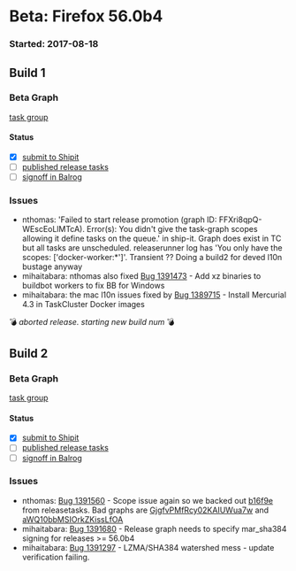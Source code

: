 # Beta: Firefox 56.0b4

### Started: 2017-08-18

## Build 1

### Beta Graph
[task group](https://tools.taskcluster.net/push-inspector/#/FFXri8qpQ-WEscEoLlMTcA)


#### Status
- [x] [submit to Shipit](https://wiki.mozilla.org/Release:Release_Automation_on_Mercurial:Starting_a_Release#Submit_to_Ship_It)
- [ ] [published release tasks](../how-tos/relpro.md#4-publish-release)
- [ ] [signoff in Balrog](../how-tos/relpro.md#3-signoffs)

### Issues
- nthomas: 'Failed to start release promotion (graph ID: FFXri8qpQ-WEscEoLlMTcA). Error(s): You didn\'t give the task-graph scopes allowing it define tasks on the queue.' in ship-it. Graph does exist in TC but all tasks are unscheduled. releaserunner log has 'You only have the scopes: ['docker-worker:*']'. Transient ?? Doing a build2 for deved l10n bustage anyway
- mihaitabara: nthomas also fixed [Bug 1391473](https://bugzil.la/1391473) - Add xz binaries to buildbot workers  to fix BB for Windows
- mihaitabara: the mac l10n issues fixed by [Bug 1389715](https://bugzil.la/1389715) - Install Mercurial 4.3 in TaskCluster Docker images

:bomb: _aborted release. starting new build num_ :bomb:

## Build 2

### Beta Graph
[task group](https://tools.taskcluster.net/push-inspector/#/dHzoExaZT1Gn8rymeKti7Q)


#### Status
- [x] [submit to Shipit](https://wiki.mozilla.org/Release:Release_Automation_on_Mercurial:Starting_a_Release#Submit_to_Ship_It)
- [ ] [published release tasks](../how-tos/relpro.md#4-publish-release)
- [ ] [signoff in Balrog](../how-tos/relpro.md#3-signoffs)

### Issues
- nthomas: [Bug 1391560](https://bugzil.la/1391560) - Scope issue again so we backed out [b16f9e](https://github.com/mozilla-releng/releasetasks/commit/b16f9e02da4d41657d05b061928bb12da0f8d28a) from releasetasks. Bad graphs are [GjgfvPMfRcy02KAIUWua7w](https://tools.taskcluster.net/groups/GjgfvPMfRcy02KAIUWua7w) and [aWQ10bbMSIOrkZKissLfOA](https://tools.taskcluster.net/groups/aWQ10bbMSIOrkZKissLfOA)
- mihaitabara: [Bug 1391680](https://bugzil.la/1391680) - Release graph needs to specify mar_sha384 signing for releases >= 56.0b4
- mihaitabara: [Bug 1391297](https://bugzil.la/1391297) - LZMA/SHA384 watershed mess - update verification failing.


